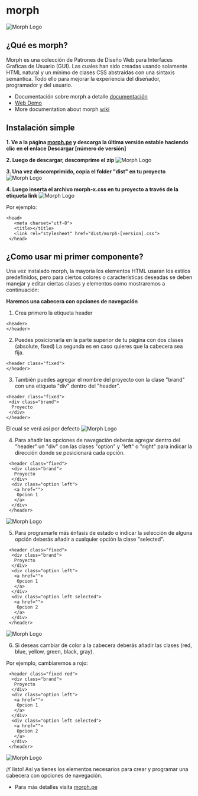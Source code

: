 # morph

![Morph Logo](https://image.ibb.co/iqOQ7F/morph_logo_mini_fw.png)

## ¿Qué es morph?

Morph es una colección de Patrones de Diseño Web para Interfaces Graficas de Usuario (GUI). Las cuales han sido creadas usando solamente HTML natural y un mínimo de clases CSS abstraídas con una sintaxis semántica. Todo ello para mejorar la experiencia del diseñador, programador y del usuario.

- Documentación sobre morph a detalle [documentación](https://github.com/techfano/morph/wiki/Morph-fundamentos)
- [Web Demo](https://morph-60313.firebaseapp.com/)
- More documentation about morph [wiki](https://github.com/techfano/morph/wiki/Soon-in-English)

## Instalación simple

**1. Ve a la página [morph.pe](https://morph.pe) y descarga la última versión estable haciendo clic en el enlace Descargar [número de versión]**

**2. Luego de descargar, descomprime el zip**
![Morph Logo](https://image.ibb.co/d8v87w/Descomprimir.png)

**3. Una vez descomprimido, copia el folder "dist" en tu proyecto**
![Morph Logo](https://image.ibb.co/gUUAnw/Proyecto1.png)

**4. Luego inserta el archivo morph-x.css en tu proyecto a través de la etiqueta link**
![Morph Logo](https://image.ibb.co/mrGefG/Proyecto2.png)

Por ejemplo:
 ``` [html]
 <head>
    <meta charset="utf-8">
    <title></title>
    <link rel="stylesheet" href="dist/morph-[version].css">
  </head>
 ```

## ¿Como usar mi primer componente?
 
Una vez instalado morph, la mayoría los elementos HTML usaran los estilos predefinidos, pero para ciertos colores o características deseadas se deben manejar y editar ciertas clases y elementos como mostraremos a continuación:

**Haremos una cabecera con opciones de navegación**

1. Crea primero la etiqueta header
 ``` [html]
 <header>
 </header>
 ```

2. Puedes posicionarla en la parte superior de tu página con dos clases (absolute, fixed) La segunda es en caso quieres que la cabecera sea fija.

 ``` [html]
 <header class="fixed">
 </header>
 ```
 
3. También puedes agregar el nombre del proyecto con la clase "brand" con una etiqueta "div" dentro del "header".
 ``` [html]
 <header class="fixed">
  <div class="brand">
   Proyecto
  </div>
 </header>
 ```
 El cual se verá así por defecto
 ![Morph Logo](https://image.ibb.co/d2c20G/header_basico.png)
 
 4. Para añadir las opciones de navegación deberás agregar dentro del "header" un "div" con las clases "option" y "left" o "right" para indicar la dirección donde se posicionará cada opción.

``` [html]
 <header class="fixed">
  <div class="brand">
   Proyecto
  </div>
  <div class="option left">
   <a href="">
    Opcion 1
   </a>
  </div>
 </header>
 ```
![Morph Logo](https://image.ibb.co/cgPbSw/header_option.png)

5. Para programarle más énfasis de estado o indicar la selección de alguna opción deberás añadir a cualquier opción la clase "selected".

``` [html]
 <header class="fixed">
  <div class="brand">
   Proyecto
  </div>
  <div class="option left">
   <a href="">
    Opcion 1
   </a>
  </div>
  <div class="option left selected">
   <a href="">
    Opcion 2
   </a>
  </div>
 </header>
 ```
![Morph Logo](https://image.ibb.co/mZEzfG/header_selected.png)

6. Si deseas cambiar de color a la cabecera deberás añadir las clases (red, blue, yellow, green, black, gray).

Por ejemplo, cambiaremos a rojo:

``` [html]
 <header class="fixed red">
  <div class="brand">
   Proyecto
  </div>
  <div class="option left">
   <a href="">
    Opcion 1
   </a>
  </div>
  <div class="option left selected">
   <a href="">
    Opcion 2
   </a>
  </div>
 </header>
```
![Morph Logo](https://image.ibb.co/czod7w/header_red.png)

¡Y listo! Así ya tienes los elementos necesarios para crear y programar una cabecera con opciones de navegación.

- Para más detalles visita [morph.pe](https://morph.pe)
